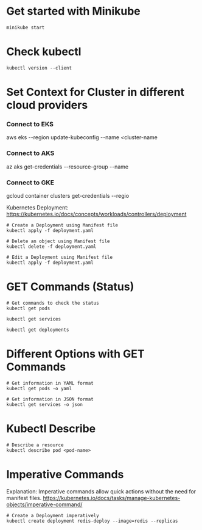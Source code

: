 # Get started with Minikube
```
minikube start
```

# Check kubectl 
```
kubectl version --client
```
# Set Context for Cluster in different cloud providers
### Connect to EKS
aws eks --region <region> update-kubeconfig --name <cluster-name
### Connect to AKS
az aks get-credentials --resource-group <resource-group> --name 
### Connect to GKE
gcloud container clusters get-credentials <cluster-name> --regio

Kubernetes Deployment: 
https://kubernetes.io/docs/concepts/workloads/controllers/deployment
```
# Create a Deployment using Manifest file
kubectl apply -f deployment.yaml

# Delete an object using Manifest file
kubectl delete -f deployment.yaml

# Edit a Deployment using Manifest file
kubectl apply -f deployment.yaml
```
# GET Commands (Status)
```
# Get commands to check the status
kubectl get pods

kubectl get services

kubectl get deployments
```
# Different Options with GET Commands
```
# Get information in YAML format
kubectl get pods -o yaml

# Get information in JSON format
kubectl get services -o json
```
# Kubectl Describe
```
# Describe a resource
kubectl describe pod <pod-name>
```
# Imperative Commands
Explanation: Imperative commands allow quick actions without the need for manifest
files. 
https://kubernetes.io/docs/tasks/manage-kubernetes-objects/imperative-command/
```
# Create a Deployment imperatively
kubectl create deployment redis-deploy --image=redis --replicas
```

